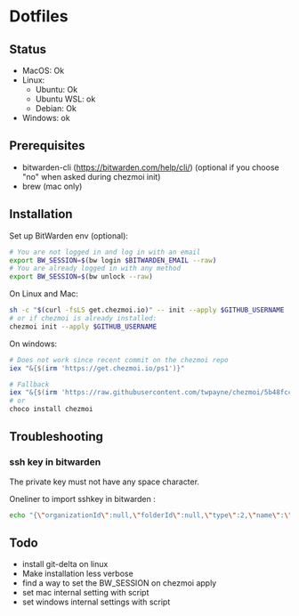 # Dotfiles

## Status
* MacOS: Ok
* Linux: 
  - Ubuntu: Ok
  - Ubuntu WSL: ok
  - Debian: Ok
* Windows: ok

## Prerequisites

* bitwarden-cli (https://bitwarden.com/help/cli/) (optional if you choose "no" when asked during chezmoi init)
* brew (mac only)

## Installation

Set up BitWarden env (optional):
```sh
# You are not logged in and log in with an email
export BW_SESSION=$(bw login $BITWARDEN_EMAIL --raw)
# You are already logged in with any method
export BW_SESSION=$(bw unlock --raw)
```

On Linux and Mac:
```sh 
sh -c "$(curl -fsLS get.chezmoi.io)" -- init --apply $GITHUB_USERNAME
# or if chezmoi is already installed:
chezmoi init --apply $GITHUB_USERNAME
```

On windows:
```ps1
# Does not work since recent commit on the chezmoi repo
iex "&{$(irm 'https://get.chezmoi.io/ps1')}"

# Fallback
iex "&{$(irm 'https://raw.githubusercontent.com/twpayne/chezmoi/5b48fccda9e8962a92621edfc2395bb2bc3b298a/assets/scripts/install.ps1')}"
# or
choco install chezmoi
```

## Troubleshooting
### ssh key in bitwarden
The private key must not have any space character.

Oneliner to import sshkey in bitwarden :
```sh 
echo "{\"organizationId\":null,\"folderId\":null,\"type\":2,\"name\":\"sshkey\",\"notes\":\"$(sed -e ':a' -e 'N' -e '$!ba' -e 's/\n/\\\\n/g' ~/.ssh/id_rsa)\",\"favorite\":false,\"fields\":[],\"login\":null,\"secureNote\":{\"type\":0},\"card\":null,\"identity\":null}" | bw encode | bw create item
```

## Todo
* install git-delta on linux
* Make installation less verbose
* find a way to set the BW_SESSION on chezmoi apply
* set mac internal setting with script
* set windows internal settings with script
